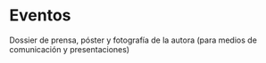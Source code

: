 # Eventos

Dossier de prensa, póster y fotografía de la autora (para medios de comunicación y presentaciones)

